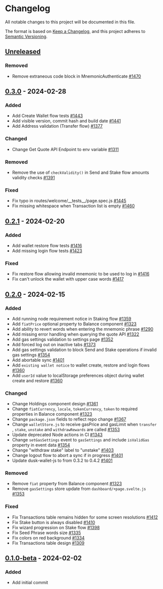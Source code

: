 # Changelog

All notable changes to this project will be documented in this file.

The format is based on [Keep a Changelog](https://keepachangelog.com/en/1.0.0/),
and this project adheres to [Semantic Versioning](https://semver.org/spec/v2.0.0.html).

## [Unreleased]

### Removed

- Remove extraneous code block in MnemonicAuthenticate [#1470]

## [0.3.0] - 2024-02-28

### Added
- Add Create Wallet flow tests [#1443]
- Add visible version, commit hash and build date [#1441]
- Add Address validation (Transfer flow) [#1377]

### Changed

- Change Get Quote API Endpoint to env variable [#1311]

### Removed

- Remove the use of `checkValidity()` in Send and Stake flow amounts validity checks [#1391]

### Fixed

- Fix typo in routes/welcome/\_\_tests\_\_/page.spec.js [#1445]
- Fix missing whitespace when Transaction list is empty [#1460]

## [0.2.1] - 2024-02-20

### Added

- Add wallet restore flow tests [#1416]
- Add missing login flow tests [#1423]

### Fixed

- Fix restore flow allowing invalid mnemonic to be used to log in [#1416]
- Fix can't unlock the wallet with upper case words [#1417]

## [0.2.0] - 2024-02-15

### Added

- Add running node requirement notice in Staking flow [#1359]
- Add `fiatPrice` optional property to Balance component [#1323]
- Add ability to revert words when entering the mnemonic phrase [#1290]
- Add missing error handling when querying the quote API [#1322]
- Add gas settings validation to settings page [#1352]
- Add forced log out on inactive tabs [#1373]
- Add gas settings validation to block Send and Stake operations if invalid gas settings [#1354]
- Add abortable sync [#1401]
- Add `existing wallet notice` to wallet create, restore and login flows [#1360]
- Add `userId` value to localStorage preferences object during wallet create and restore [#1360]

### Changed

- Change Holdings component design [#1361]
- Change `fiatCurrency`, `locale`, `tokenCurrency`, `token` to required properties in Balance component [#1323]
- Change `package.json` fields to reflect repo change [#1367]
- Change `walletStore.js` to receive gasPrice and gasLimit when `transfer` , `stake`, `unstake` and `withdrawRewards` are called [#1353]
- Update deprecated Node actions in CI [#1343]
- Change `setGasSettings` event to `gasSettings` and include `isValidGas` property in event data [#1354]
- Change "withdraw stake" label to "unstake" [#1403]
- Change logout flow to abort a sync if in progress [#1401]
- Update dusk-wallet-js to from 0.3.2 to 0.4.2 [#1401]

### Removed

- Remove `fiat` property from Balance component [#1323]
- Remove `gasSettings` store update from `dashboard/+page.svelte.js` [#1353]

### Fixed

- Fix Transactions table remains hidden for some screen resolutions [#1412]
- Fix Stake button is always disabled [#1410]
- Fix wizard progression on Stake flow [#1398]
- Fix Seed Phrase words size [#1335]
- Fix colors on red background [#1334]
- Fix Transactions table design [#1309]

## [0.1.0-beta] - 2024-02-02

### Added

- Add initial commit

<!-- ISSUES -->
[#1359]: https://github.com/dusk-network/rusk/issues/1359
[#1311]: https://github.com/dusk-network/rusk/issues/1311
[#1323]: https://github.com/dusk-network/rusk/issues/1323
[#1290]: https://github.com/dusk-network/rusk/issues/1290
[#1322]: https://github.com/dusk-network/rusk/issues/1322
[#1352]: https://github.com/dusk-network/rusk/issues/1352
[#1373]: https://github.com/dusk-network/rusk/issues/1373
[#1354]: https://github.com/dusk-network/rusk/issues/1354
[#1401]: https://github.com/dusk-network/rusk/issues/1401
[#1360]: https://github.com/dusk-network/rusk/issues/1360
[#1361]: https://github.com/dusk-network/rusk/issues/1361
[#1367]: https://github.com/dusk-network/rusk/issues/1367
[#1353]: https://github.com/dusk-network/rusk/issues/1353
[#1343]: https://github.com/dusk-network/rusk/issues/1343
[#1377]: https://github.com/dusk-network/rusk/issues/1377
[#1403]: https://github.com/dusk-network/rusk/issues/1403
[#1412]: https://github.com/dusk-network/rusk/issues/1412
[#1410]: https://github.com/dusk-network/rusk/issues/1410
[#1398]: https://github.com/dusk-network/rusk/issues/1398
[#1335]: https://github.com/dusk-network/rusk/issues/1335
[#1334]: https://github.com/dusk-network/rusk/issues/1334
[#1309]: https://github.com/dusk-network/rusk/issues/1309
[#1416]: https://github.com/dusk-network/rusk/issues/1416
[#1423]: https://github.com/dusk-network/rusk/issues/1423
[#1391]: https://github.com/dusk-network/rusk/issues/1391
[#1417]: https://github.com/dusk-network/rusk/issues/1417
[#1445]: https://github.com/dusk-network/rusk/issues/1445
[#1441]: https://github.com/dusk-network/rusk/issues/1441
[#1460]: https://github.com/dusk-network/rusk/issues/1460
[#1443]: https://github.com/dusk-network/rusk/issues/1443
[#1470]: https://github.com/dusk-network/rusk/issues/1470

<!-- VERSIONS -->
[Unreleased]: https://github.com/dusk-network/rusk/tree/master/web-wallet
[0.3.0]: https://github.com/dusk-network/rusk/tree/web-wallet-0.3.0
[0.2.1]: https://github.com/dusk-network/rusk/tree/web-wallet-0.2.1
[0.2.0]: https://github.com/dusk-network/rusk/tree/web-wallet-0.2.0
[0.1.0-beta]: https://github.com/dusk-network/rusk/tree/web-wallet-0.1.0-beta
